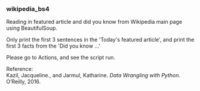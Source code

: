 ### wikipedia_bs4
Reading in featured article and did you know from Wikipedia main page using BeautifulSoup.

Only print the first 3 sentences in the 'Today's featured article', and print the first 3 facts from the 'Did you know ...'

Please go to Actions, and see the script run.

Reference:<br>
Kazil, Jacqueline., and Jarmul, Katharine. *Data Wrangling with Python*.  O’Reilly, 2016.
